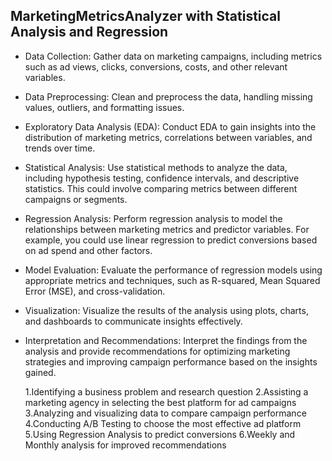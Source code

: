 ## **MarketingMetricsAnalyzer with Statistical Analysis and Regression**

- Data Collection: Gather data on marketing campaigns, including metrics such as ad views, clicks, conversions, costs, and other relevant variables.
- Data Preprocessing: Clean and preprocess the data, handling missing values, outliers, and formatting issues.
- Exploratory Data Analysis (EDA): Conduct EDA to gain insights into the distribution of marketing metrics, correlations between variables, and trends over time.
- Statistical Analysis: Use statistical methods to analyze the data, including hypothesis testing, confidence intervals, and descriptive statistics. This could involve comparing metrics between different campaigns or segments.
- Regression Analysis: Perform regression analysis to model the relationships between marketing metrics and predictor variables. For example, you could use linear regression to predict conversions based on ad spend and other factors.
- Model Evaluation: Evaluate the performance of regression models using appropriate metrics and techniques, such as R-squared, Mean Squared Error (MSE), and cross-validation.
- Visualization: Visualize the results of the analysis using plots, charts, and dashboards to communicate insights effectively.
- Interpretation and Recommendations: Interpret the findings from the analysis and provide recommendations for optimizing marketing strategies and improving campaign performance based on the insights gained.

  1.Identifying a business problem and research question
  2.Assisting a marketing agency in selecting the best platform for ad campaigns
  3.Analyzing and visualizing data to compare campaign performance
  4.Conducting A/B Testing to choose the most effective ad platform
  5.Using Regression Analysis to predict conversions
  6.Weekly and Monthly analysis for improved recommendations
